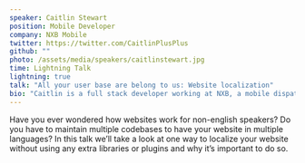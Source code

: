 ```yaml
---
speaker: Caitlin Stewart
position: Mobile Developer
company: NXB Mobile
twitter: https://twitter.com/CaitlinPlusPlus
github: ""
photo: /assets/media/speakers/caitlinstewart.jpg
time: Lightning Talk
lightning: true
talk: "All your user base are belong to us: Website localization"
bio: "Caitlin is a full stack developer working at NXB, a mobile dispatch software company using fun stuff like google maps."
---
```

Have you ever wondered how websites work for non-english speakers? Do you have to maintain multiple codebases to have your website in multiple languages? In this talk we’ll take a look at one way to localize your website without using any extra libraries or plugins and why it’s important to do so.
